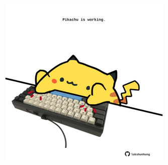 <!-- built at 21/03/2022, 11:01:00 UTC -->
<p align="center">
  <img width="500" height="500" src="./ReadmeImage.svg">
</p>
